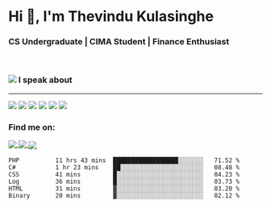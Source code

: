 <h1  align="justify">Hi 👋, I'm Thevindu Kulasinghe</h1>

<h3  align="justify">CS Undergraduate | CIMA Student | Finance Enthusiast</h3>

  <br>



  
  

<span> <h3 style =" align: justify"> <img style = " align: inline  margin: 0px " src="https://img.icons8.com/color/48/000000/talk-male--v1.png"/> I speak about</h3></span>
<hr>

<div margin-left : 10px>
<img  src="https://img.icons8.com/color/48/000000/javascript--v1.png"/>  <img  src="https://img.icons8.com/color/48/000000/typescript.png"/>  <img  src="https://img.icons8.com/color/48/000000/nodejs.png"/>  <img  src="https://img.icons8.com/color/48/000000/react-native.png"/>  <img  src="https://img.icons8.com/fluency/48/000000/azure-1.png"/>  <img  src="https://img.icons8.com/color/48/000000/mongodb.png"/>
<div>
  
  

  <h3  align  =  "justify"  > Find me on:  </h3>
  
 
  
  <a  href  =  "https://www.linkedin.com/in/kulasinghet/"><span style = "vertical-align:middle">  <img src="https://img.icons8.com/color/48/000000/linkedin.png"/>  </a>
    <a  href  =  "https://www.facebook.com/thevinduk"><span style = "vertical-align:middle">  <img src="https://img.icons8.com/color/48/000000/facebook-new.png"/>  </a>
      <a  href  =  "https://twitter.com/kulasinghet"><span style = "vertical-align:middle">  <img src="https://img.icons8.com/color/48/000000/twitter--v1.png"/>  </a>


<!--START_SECTION:waka-->

```text
PHP          11 hrs 43 mins  ██████████████████░░░░░░░   71.52 %
C#           1 hr 23 mins    ██░░░░░░░░░░░░░░░░░░░░░░░   08.48 %
CSS          41 mins         █░░░░░░░░░░░░░░░░░░░░░░░░   04.23 %
Log          36 mins         █░░░░░░░░░░░░░░░░░░░░░░░░   03.73 %
HTML         31 mins         ▓░░░░░░░░░░░░░░░░░░░░░░░░   03.20 %
Binary       20 mins         ▓░░░░░░░░░░░░░░░░░░░░░░░░   02.12 %
```

<!--END_SECTION:waka-->

